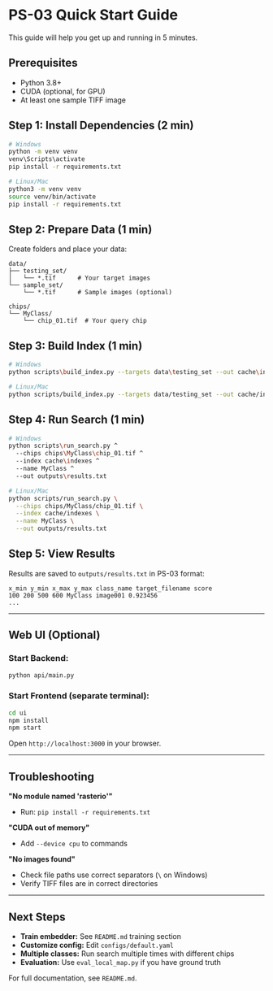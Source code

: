 # PS-03 Quick Start Guide

This guide will help you get up and running in 5 minutes.

## Prerequisites

- Python 3.8+
- CUDA (optional, for GPU)
- At least one sample TIFF image

## Step 1: Install Dependencies (2 min)

```bash
# Windows
python -m venv venv
venv\Scripts\activate
pip install -r requirements.txt

# Linux/Mac
python3 -m venv venv
source venv/bin/activate
pip install -r requirements.txt
```

## Step 2: Prepare Data (1 min)

Create folders and place your data:

```
data/
├── testing_set/
│   └── *.tif      # Your target images
└── sample_set/
    └── *.tif      # Sample images (optional)

chips/
└── MyClass/
    └── chip_01.tif  # Your query chip
```

## Step 3: Build Index (1 min)

```bash
# Windows
python scripts\build_index.py --targets data\testing_set --out cache\indexes

# Linux/Mac
python scripts/build_index.py --targets data/testing_set --out cache/indexes
```

## Step 4: Run Search (1 min)

```bash
# Windows
python scripts\run_search.py ^
  --chips chips\MyClass\chip_01.tif ^
  --index cache\indexes ^
  --name MyClass ^
  --out outputs\results.txt

# Linux/Mac
python scripts/run_search.py \
  --chips chips/MyClass/chip_01.tif \
  --index cache/indexes \
  --name MyClass \
  --out outputs/results.txt
```

## Step 5: View Results

Results are saved to `outputs/results.txt` in PS-03 format:

```
x_min y_min x_max y_max class_name target_filename score
100 200 500 600 MyClass image001 0.923456
...
```

---

## Web UI (Optional)

### Start Backend:
```bash
python api/main.py
```

### Start Frontend (separate terminal):
```bash
cd ui
npm install
npm start
```

Open `http://localhost:3000` in your browser.

---

## Troubleshooting

**"No module named 'rasterio'"**
- Run: `pip install -r requirements.txt`

**"CUDA out of memory"**
- Add `--device cpu` to commands

**"No images found"**
- Check file paths use correct separators (`\` on Windows)
- Verify TIFF files are in correct directories

---

## Next Steps

- **Train embedder:** See `README.md` training section
- **Customize config:** Edit `configs/default.yaml`
- **Multiple classes:** Run search multiple times with different chips
- **Evaluation:** Use `eval_local_map.py` if you have ground truth

For full documentation, see `README.md`.
